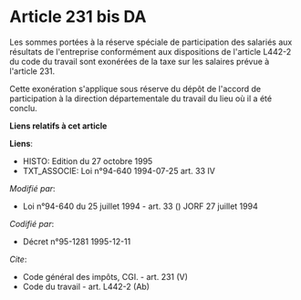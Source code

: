 # Article 231 bis DA

Les sommes portées à la réserve spéciale de participation des salariés aux résultats de l'entreprise conformément aux
dispositions de l'article L442-2 du code du travail sont exonérées de la taxe sur les salaires prévue à l'article 231. 

Cette exonération s'applique sous réserve du dépôt de l'accord de participation à la direction départementale du travail du
lieu où il a été conclu.

**Liens relatifs à cet article**

**Liens**:

  - HISTO: Edition du 27 octobre 1995
  - TXT_ASSOCIE: Loi n°94-640 1994-07-25 art. 33 IV

_Modifié par_:

  - Loi n°94-640 du 25 juillet 1994 - art. 33 () JORF 27 juillet 1994

_Codifié par_:

  - Décret n°95-1281 1995-12-11

_Cite_:

  - Code général des impôts, CGI. - art. 231 (V)
  - Code du travail - art. L442-2 (Ab)
